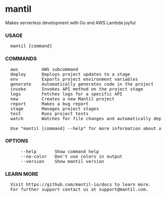 
# mantil

Makes serverless development with Go and AWS Lambda joyful.

### USAGE
<pre>
  mantil [command]
</pre>
### COMMANDS
<pre>
  aws         AWS subcommand
  deploy      Deploys project updates to a stage
  env         Exports project environment variables
  generate    Automatically generates code in the project
  invoke      Invokes API method on the project stage
  logs        Fetches logs for a specific API
  new         Creates a new Mantil project
  report      Makes a bug report
  stage       Manages project stages
  test        Runs project tests
  watch       Watches for file changes and automatically deploy them

  Use "mantil [command] --help" for more information about a command.
</pre>
### OPTIONS
<pre>
      --help       Show command help
      --no-color   Don't use colors in output
      --version    Show mantil version
</pre>
### LEARN MORE
<pre>
  Visit https://github.com/mantil-io/docs to learn more.
  For further support contact us at support@mantil.com.
</pre>
